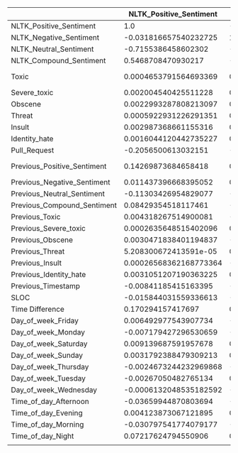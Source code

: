 |                             | NLTK_Positive_Sentiment | NLTK_Negative_Sentiment | NLTK_Neutral_Sentiment  | NLTK_Compound_Sentiment | Toxic                   | Severe_toxic           | Obscene                 | Threat                  | Insult                  | Identity_hate           | Pull_Request           | Previous_Positive_Sentiment | Previous_Negative_Sentiment | Previous_Neutral_Sentiment | Previous_Compound_Sentiment | Previous_Toxic          | Previous_Severe_toxic   | Previous_Obscene        | Previous_Threat         | Previous_Insult         | Previous_Identity_hate | Previous_Timestamp      | SLOC                    | Time Difference       | Day_of_week_Friday      | Day_of_week_Monday      | Day_of_week_Saturday    | Day_of_week_Sunday     | Day_of_week_Thursday    | Day_of_week_Tuesday    | Day_of_week_Wednesday   | Time_of_day_Afternoon   | Time_of_day_Evening     | Time_of_day_Morning    | Time_of_day_Night       |
| --------------------------- | ----------------------- | ----------------------- | ----------------------- | ----------------------- | ----------------------- | ---------------------- | ----------------------- | ----------------------- | ----------------------- | ----------------------- | ---------------------- | --------------------------- | --------------------------- | -------------------------- | --------------------------- | ----------------------- | ----------------------- | ----------------------- | ----------------------- | ----------------------- | ---------------------- | ----------------------- | ----------------------- | --------------------- | ----------------------- | ----------------------- | ----------------------- | ---------------------- | ----------------------- | ---------------------- | ----------------------- | ----------------------- | ----------------------- | ---------------------- | ----------------------- |
| NLTK_Positive_Sentiment     | 1.0                     | -0.031816657540232725   | -0.7155386458602302     | 0.5468708470930217      | 0.0004653791564693369   | 0.002004540425511228   | 0.0022993287808213097   | 0.0005922931226291351   | 0.002987368661155316    | 0.0016044120442735227   | -0.2056500613032151    | 0.14269873684658418         | 0.011437396668395052        | -0.11303426954829077       | 0.08429354518117461         | 0.004318267514900081    | 0.0002635648515402096   | 0.0030471838401194837   | 5.208300672413591e-05   | 0.00026568362168773364  | 0.0031051207190363225  | -0.00841185415163395    | -0.015844031559336613   | 0.170294157417697     | 0.006492977543907734    | -0.007179427296530659   | 0.009139687591957678    | 0.0031792388479309213  | -0.0024673244232969868  | -0.00267050482765134   | -0.0006132048535182592  | -0.03659944870803694    | 0.004123873067121895    | -0.030797541774079177  | 0.07217624794550906     |
| NLTK_Negative_Sentiment     | -0.031816657540232725   | 1.0                     | -0.6659310589909718     | -0.5589905225411171     | 0.05501937222820232     | 0.0012279858231740595  | 0.01798693624471501     | 0.021219149491710953    | 0.026893756827164914    | 0.001467058326718752    | -0.14042045684830007   | 0.009561320870751639        | 0.07482159736123656         | -0.0585443088408386        | -0.03691848017589766        | -0.0018243656693971752  | 0.0001229267075781485   | -0.00041526976961330636 | 0.0001435732025571596   | -0.002497997368357252   | 0.0026142503941164966  | -0.0002054849907873319  | -0.012540828787450277   | 0.04265809567972666   | -5.746515436937045e-06  | -0.0004226609391429469  | 0.005424404518475722    | 0.004507309726594058   | -0.0022355901708074823  | 0.0014376658530511754  | -0.003834362834122459   | -0.003931754799471733   | 0.0032485765497764613   | -0.005842614348967998  | 0.00799549875558896     |
| NLTK_Neutral_Sentiment      | -0.7155386458602302     | -0.6659310589909718     | 1.0                     | -0.01785168834083397    | -0.038418683460142905   | -0.0019951799176555637 | -0.01410012428949237    | -0.015073188343799827   | -0.0207809820788101     | -0.002221631077193724   | 0.24986019810785584    | -0.1116607245375888         | -0.05991645525868828        | 0.12497456161378954        | -0.036675479646174104       | -0.0018792325069176916  | -0.00019600315134787928 | -0.0019185040911511731  | -0.00012541382121240046 | 0.0015548711888846063   | -0.004090222508052794  | 0.006344055978754138    | 0.02044640003737842     | -0.1538435767717154   | -0.005392167591080381   | 0.005857785644031211    | -0.010199266871886785   | -0.005312941748672539  | 0.003444071816693667    | 0.0008079690100147441  | 0.0032845993588891047   | 0.02916666560393419     | -0.004921072731157547   | 0.02671149677781769    | -0.05840088276925631    |
| NLTK_Compound_Sentiment     | 0.5468708470930217      | -0.5589905225411171     | -0.01785168834083397    | 1.0                     | -0.0273229564524235     | 0.0033930847680073675  | -0.009770132430377632   | -0.012241507340808325   | -0.011986015843128387   | 0.0008616367849357716   | -0.05484686450682847   | 0.0822652780695552          | -0.03482929571793205        | -0.036589272254414495      | 0.08687365705261121         | 0.0031346416490000578   | 0.0009246224824620378   | 0.0005921531146510078   | 0.0009125675066790762   | 0.001111244212392551    | 0.0035682085905530763  | -0.008103635649142358   | -0.0015949207373214757  | 0.08836285608306974   | 0.00518730158683768     | -0.0027312374166738864  | 0.0028325274661564334   | -0.0008672273573262701 | -0.00037657040930025846 | -0.0021985224517320286 | -0.0008636623587293394  | -0.023028689413190036   | 0.004381587872794021    | -0.018407968521854914  | 0.04279832976991064     |
| Toxic                       | 0.0004653791564693369   | 0.05501937222820232     | -0.038418683460142905   | -0.0273229564524235     | 1.0                     | 0.5023298413816625     | 0.6817576798445019      | 0.16543256505513493     | 0.6519074950512332      | 0.2088199298915291      | -0.02232891618997202   | 0.0011409828347702757       | -0.0007966819612288234      | -0.000227088478728377      | -0.0008990775552400124      | 0.027648164646129868    | 0.010603243369966167    | 0.03251801221060229     | 0.0008967713631527054   | 0.00845537978237883     | 0.0032108387848147012  | -0.00019422885982952126 | -0.00047686956575611203 | 0.008236869057954186  | 0.0022727581439257196   | -0.000437723090406233   | -0.0006836368987031499  | -0.0018573259142202305 | -0.0006583440999835255  | 0.0029410947327619353  | -0.0027002346608283297  | -0.004434801196966435   | -0.00031929904258377943 | 0.005116102066039661   | -1.5275659773490543e-05 |
| Severe_toxic                | 0.002004540425511228    | 0.0012279858231740595   | -0.0019951799176555637  | 0.0033930847680073675   | 0.5023298413816625      | 1.0                    | 0.5650010843608372      | 0.0981509776223041      | 0.6522897813390205      | 0.45460965655145014     | 0.004845860606693493   | -0.0017922854495509392      | -0.0023243362639230086      | 0.003011149852009033       | -0.000191873041236325       | 0.029088500043165603    | 0.01693172440832225     | 0.05791323980334691     | 0.0007062930468827672   | 0.00459340386886723     | 0.0005575580947525376  | -0.0004914367970153327  | -2.858484708104474e-05  | 0.003883936681134508  | -0.000918150481648597   | 0.0038124518663982415   | 0.0003563764932918514   | -0.0006079015887951637 | -0.002065324630671592   | 0.0006184222220063744  | -0.001234053437444498   | -0.0019256102182991916  | -0.0005295791110505251  | 0.0011373950050025197  | 0.0015000250166076158   |
| Obscene                     | 0.0022993287808213097   | 0.01798693624471501     | -0.01410012428949237    | -0.009770132430377632   | 0.6817576798445019      | 0.5650010843608372     | 1.0                     | 0.024557118522627975    | 0.43610324623175334     | 0.12430202506115115     | -0.010522441797516779  | -1.7609084209275028e-05     | -0.0014461003198927133      | 0.0010571242847333229      | -0.0013391070011124684      | 0.03374895955821422     | 0.019563270711306285    | 0.06372399061135989     | 0.0009668653790354634   | 0.0076542141098019404   | 0.0006681965890654154  | 5.583280675848972e-05   | 0.0004394753860329604   | 0.006972288677533918  | 0.00048501791204377153  | 0.0023122245667909877   | -0.0008202698743130004  | 0.0002922573571148044  | -0.0016173484541009487  | 0.0008452571571801841  | -0.0016256574466765442  | -0.004544532992387984   | -0.002280780640601324   | 0.005581573558573127   | 0.001344020507387464    |
| Threat                      | 0.0005922931226291351   | 0.021219149491710953    | -0.015073188343799827   | -0.012241507340808325   | 0.16543256505513493     | 0.0981509776223041     | 0.024557118522627975    | 1.0                     | 0.039254718638981674    | 0.019594044253100556    | -0.003204590154324127  | -0.00043407492028909016     | -0.0011375615350333757      | 0.0011197659471002428      | 0.0005977142524820223       | 0.0008318584149117228   | 0.0002248151044420458   | 0.0010464968818436017   | 0.000380770207233174    | 0.00012990252745033476  | 0.00018150369409171557 | 0.000148008837468142    | -0.00030630354052765585 | 0.003088824393913971  | -0.0016788013382509203  | -0.0022006518656411955  | 0.000674207186549436    | -0.0009464294171725558 | 0.004806899311679146    | 0.0011826725086650602  | -0.002052761476791846   | -0.003124288253337704   | -0.002006498455961759   | -0.001537473684250744  | 0.007071378567193819    |
| Insult                      | 0.002987368661155316    | 0.026893756827164914    | -0.0207809820788101     | -0.011986015843128387   | 0.6519074950512332      | 0.6522897813390205     | 0.43610324623175334     | 0.039254718638981674    | 1.0                     | 0.34127488604766726     | -0.009557082618595355  | -0.0022076458405554922      | -0.0010822491914468772      | 0.002408165800525324       | -0.001076448654491188       | 0.013552030156314069    | 0.006464550393358302    | 0.02206608460709576     | 0.00035234959717067045  | 0.0028153139104776085   | 0.0007641371798763533  | 0.0001644628412829481   | -0.00027706866477067557 | 0.004617201389471293  | -0.00035440813084696435 | 0.00021453619255142934  | 0.00041937471290228736  | -0.0015726404650751307 | -0.0006429030587923019  | 0.0022019102857922953  | -0.0008310399929840884  | -0.0035705197452631796  | 0.004159372122878439    | 0.00011257479951757612 | 0.0003869497886226602   |
| Identity_hate               | 0.0016044120442735227   | 0.001467058326718752    | -0.002221631077193724   | 0.0008616367849357716   | 0.2088199298915291      | 0.45460965655145014    | 0.12430202506115115     | 0.019594044253100556    | 0.34127488604766726     | 1.0                     | -0.003373635302991194  | -0.0004251574234368361      | -0.0005738739097074865      | 0.000719381487773474       | -0.00042542021343872424     | 0.006312531439877754    | 0.0005721603440394874   | 0.0011007347551255963   | 0.00031921787946149956  | 0.0008668466968836293   | 0.0033323111689818248  | 0.00025412065025090123  | -0.00029382118509029784 | 0.004872070880453122  | -0.0005054152579668725  | 0.0030349498359226474   | 0.003392577453579307    | -0.0009587392290845244 | 0.00015967370948256017  | -0.001845324387617433  | -0.0020718334731273263  | -0.0020882259365132883  | -0.0016523679302341315  | 0.0006418677755395576  | 0.0032115231267270204   |
| Pull_Request                | -0.2056500613032151     | -0.14042045684830007    | 0.24986019810785584     | -0.05484686450682847    | -0.02232891618997202    | 0.004845860606693493   | -0.010522441797516779   | -0.003204590154324127   | -0.009557082618595355   | -0.003373635302991194   | 1.0                    | -0.10671275378708922        | -0.024554325425526567       | 0.09648230184616835        | -0.05898915628007964        | -0.010068240739620215   | 0.00416082006981049     | -0.003689583625057715   | -0.0028976030966301747  | -0.002315027079711365   | -0.0003570965260295766 | 0.028713281439782884    | 0.053941783117909405    | -0.15173219576754401  | -0.0014415318728365806  | -0.0018014771307946777  | 0.022733904720026923    | 0.008753814397058171   | 0.0008378433515800926   | -0.0009401952644450252 | -0.01293790164014166    | -0.028095867939823126   | -0.009817093419315368   | 0.04744879205098749    | -0.009339380169713082   |
| Previous_Positive_Sentiment | 0.14269873684658418     | 0.009561320870751639    | -0.1116607245375888     | 0.0822652780695552      | 0.0011409828347702757   | -0.0017922854495509392 | -1.7609084209275028e-05 | -0.00043407492028909016 | -0.0022076458405554922  | -0.0004251574234368361  | -0.10671275378708922   | 1.0                         | -0.031816134521094816       | -0.715303913424614         | 0.5468738045184292          | 0.0004656070283499494   | 0.002008126899396237    | 0.00229949422424322     | 0.0005926782233325991   | 0.00298755634703064     | 0.001604590908973875   | 0.014379300577197432    | -0.005847418708402066   | 0.17004818007159345   | 0.005269003424063879    | -0.0055797827662146015  | 0.008585195022914665    | 0.0008959685992021128  | -0.0018812344504420698  | -0.0023214719524043276 | -0.00048320429143524957 | -0.03887837145484767    | 0.0022931849969296723   | -0.028699821632098315  | 0.07420766212649431     |
| Previous_Negative_Sentiment | 0.011437396668395052    | 0.07482159736123656     | -0.05991645525868828    | -0.03482929571793205    | -0.0007966819612288234  | -0.0023243362639230086 | -0.0014461003198927133  | -0.0011375615350333757  | -0.0010822491914468772  | -0.0005738739097074865  | -0.024554325425526567  | -0.031816134521094816       | 1.0                         | -0.6657202578116838        | -0.5589975279856216         | 0.05501951931813112     | 0.0012307689963174959   | 0.017987051766636383    | 0.021219439100406034    | 0.026893889771506987    | 0.001467194389820987   | 0.006672811112137918    | -0.0025263075891691733  | 0.04252758987536653   | 0.0014539376564104932   | -0.0016485524931808017  | 0.007418672780621982    | 0.005558922476022583   | -0.0033932602634780358  | 0.0006497472424936312  | -0.00370269389727755    | -0.009700648629168933   | 0.0014350768521036563   | -0.00300364995472779   | 0.01329889622088548     |
| Previous_Neutral_Sentiment  | -0.11303426954829077    | -0.0585443088408386     | 0.12497456161378954     | -0.036589272254414495   | -0.000227088478728377   | 0.003011149852009033   | 0.0010571242847333229   | 0.0011197659471002428   | 0.002408165800525324    | 0.000719381487773474    | 0.09648230184616835    | -0.715303913424614          | -0.6657202578116838         | 1.0                        | -0.017835065310711464       | -0.03840315525267626    | -0.0019520529097329813  | -0.014092979047502103   | -0.015064197878027654   | -0.0207721483280457     | -0.002218522144515616  | -0.015235428473322626   | 0.0020630237975016647   | -0.15375069454577456  | -0.005449417764512752   | 0.0055018795559582355   | -0.011144739678470484   | -0.004213225634764546  | 0.0036756376275520726   | 0.0011374213470854244  | 0.003083572153095765    | 0.034747339617631115    | -0.0022776428747093417  | 0.023249197515007862   | -0.06354798293406304    |
| Previous_Compound_Sentiment | 0.08429354518117461     | -0.03691848017589766    | -0.036675479646174104   | 0.08687365705261121     | -0.0008990775552400124  | -0.000191873041236325  | -0.0013391070011124684  | 0.0005977142524820223   | -0.001076448654491188   | -0.00042542021343872424 | -0.05898915628007964   | 0.5468738045184292          | -0.5589975279856216         | -0.017835065310711464      | 1.0                         | -0.02732279270223279    | 0.003393462010338448    | -0.009769987577772327   | -0.012241496162794007   | -0.0119859451115164     | 0.0008617311667119962  | 0.008544532810180838    | -0.00029649657731728603 | 0.08824351010689335   | 0.002909780071950791    | -0.0006575419843815869  | 0.0006241469088808851   | -0.0026683428405870845 | 0.0006465101156486248   | -0.0024426200633718962 | 0.0005902944980151865   | -0.020911291652359266   | 0.002135562144425316    | -0.018326370612263262  | 0.04221532119047446     |
| Previous_Toxic              | 0.004318267514900081    | -0.0018243656693971752  | -0.0018792325069176916  | 0.0031346416490000578   | 0.027648164646129868    | 0.029088500043165603   | 0.03374895955821422     | 0.0008318584149117228   | 0.013552030156314069    | 0.006312531439877754    | -0.010068240739620215  | 0.0004656070283499494       | 0.05501951931813112         | -0.03840315525267626       | -0.02732279270223279        | 1.0                     | 0.5023294128136633      | 0.6817576848377781      | 0.16543260424811737     | 0.6519075032645443      | 0.20881994718339328    | -0.00039130069304200494 | 0.004600198611995449    | 0.008239827301578816  | 0.001719363005010161    | -0.0012789364359756588  | -0.00012394193079993303 | -0.0014034475648311776 | 0.001057809408658598    | 0.002913838607641301   | -0.0035399228568348475  | -0.0035979170461857054  | 0.0015509789959330127   | 0.004509546859886221   | -0.001993347377477043   |
| Previous_Severe_toxic       | 0.0002635648515402096   | 0.0001229267075781485   | -0.00019600315134787928 | 0.0009246224824620378   | 0.010603243369966167    | 0.01693172440832225    | 0.019563270711306285    | 0.0002248151044420458   | 0.006464550393358302    | 0.0005721603440394874   | 0.00416082006981049    | 0.002008126899396237        | 0.0012307689963174959       | -0.0019520529097329813     | 0.003393462010338448        | 0.5023294128136633      | 1.0                     | 0.565000387401486       | 0.09815121425357101     | 0.652288928120863       | 0.45460907621306595    | 0.00025499642789446054  | -0.00017633220650780344 | 0.0038643974210253104 | -0.0009829021067508288  | 0.0036680827800256227   | 0.00033639306905064757  | -0.0006824073208546086 | -0.0017124775555888993  | 0.0011067914013717657  | -0.0018097004982608462  | -0.0009799228537274772  | 0.0004722052711468732   | 6.625905693451083e-05  | 0.0006585843553842701   |
| Previous_Obscene            | 0.0030471838401194837   | -0.00041526976961330636 | -0.0019185040911511731  | 0.0005921531146510078   | 0.03251801221060229     | 0.05791323980334691    | 0.06372399061135989     | 0.0010464968818436017   | 0.02206608460709576     | 0.0011007347551255963   | -0.003689583625057715  | 0.00229949422424322         | 0.017987051766636383        | -0.014092979047502103      | -0.009769987577772327       | 0.6817576848377781      | 0.565000387401486       | 1.0                     | 0.02455714668131438     | 0.4361032540082384      | 0.1243020370612836     | -0.0006776340246161858  | 0.0005989995651657335   | 0.006980956758885807  | 0.0002022715653584109   | 0.0017294443183217942   | -0.0010181309170952143  | 0.0001824540004600813  | -0.000863652121320441   | 0.002016178358816536   | -0.002523573866439032   | -0.0039750688149633034  | -5.756203583666455e-05  | 0.005264405831812792   | -0.0009427281230482993  |
| Previous_Threat             | 5.208300672413591e-05   | 0.0001435732025571596   | -0.00012541382121240046 | 0.0009125675066790762   | 0.0008967713631527054   | 0.0007062930468827672  | 0.0009668653790354634   | 0.000380770207233174    | 0.00035234959717067045  | 0.00031921787946149956  | -0.0028976030966301747 | 0.0005926782233325991       | 0.021219439100406034        | -0.015064197878027654      | -0.012241496162794007       | 0.16543260424811737     | 0.09815121425357101     | 0.02455714668131438     | 1.0                     | 0.03925474666779047     | 0.019594066715362627   | 1.6731916967660175e-05  | -0.00012104016985731457 | 0.003086272543540141  | -0.00155596615258606    | -0.0022225487290069537  | 0.0007172331206072299   | -0.0011049687106163362 | 0.00473684550124238     | 0.001197342503449808   | -0.002038995496990781   | -0.0019254664082593352  | -0.0009608409352807895  | 9.27268696277931e-05   | 0.0029998785692817898   |
| Previous_Insult             | 0.00026568362168773364  | -0.002497997368357252   | 0.0015548711888846063   | 0.001111244212392551    | 0.00845537978237883     | 0.00459340386886723    | 0.0076542141098019404   | 0.00012990252745033476  | 0.0028153139104776085   | 0.0008668466968836293   | -0.002315027079711365  | 0.00298755634703064         | 0.026893889771506987        | -0.0207721483280457        | -0.0119859451115164         | 0.6519075032645443      | 0.652288928120863       | 0.4361032540082384      | 0.03925474666779047     | 1.0                     | 0.34127489537841244    | -0.0002465257497986679  | 0.0025615821042859737   | 0.0046195674655122735 | -0.0005138815194317035  | -0.00025674253521381615 | 0.0003619110009131205   | -0.0012605375796664142 | 0.0011621428727595835   | 0.0019879507877099724  | -0.0019135268276583095  | -0.0028848800538926645  | 0.003912414149611549    | 0.0006233770289846848  | -0.0007446113815610485  |
| Previous_Identity_hate      | 0.0031051207190363225   | 0.0026142503941164966   | -0.004090222508052794   | 0.0035682085905530763   | 0.0032108387848147012   | 0.0005575580947525376  | 0.0006681965890654154   | 0.00018150369409171557  | 0.0007641371798763533   | 0.0033323111689818248   | -0.0003570965260295766 | 0.001604590908973875        | 0.001467194389820987        | -0.002218522144515616      | 0.0008617311667119962       | 0.20881994718339328     | 0.45460907621306595     | 0.1243020370612836      | 0.019594066715362627    | 0.34127489537841244     | 1.0                    | -5.994483959455791e-05  | -3.423423078222804e-05  | 0.004871952521244756  | -0.0001931151955663433  | 0.002741438326167914    | 0.0034342710972290647   | -0.0009732733669000828 | 0.00016420137144089692  | -0.0018764104024487475 | -0.0020773298073736048  | -0.001966437677980207   | -0.001702212529225435   | 0.0007140227624389508  | 0.003035710721557044    |
| Previous_Timestamp          | -0.00841185415163395    | -0.0002054849907873319  | 0.006344055978754138    | -0.008103635649142358   | -0.00019422885982952126 | -0.0004914367970153327 | 5.583280675848972e-05   | 0.000148008837468142    | 0.0001644628412829481   | 0.00025412065025090123  | 0.028713281439782884   | 0.014379300577197432        | 0.006672811112137918        | -0.015235428473322626      | 0.008544532810180838        | -0.00039130069304200494 | 0.00025499642789446054  | -0.0006776340246161858  | 1.6731916967660175e-05  | -0.0002465257497986679  | -5.994483959455791e-05 | 1.0                     | -0.0007838080283584111  | -0.006289813029842582 | -0.002672296136573695   | 0.0008167340306089834   | -0.005882197648006028   | -0.003937360994500227  | 0.002552958887972042    | 0.002776865599199717   | 0.0015450834936672332   | -0.00010163102141372666 | -0.0005345236767606402  | 0.005247692577507928   | -0.005034264910559163   |
| SLOC                        | -0.015844031559336613   | -0.012540828787450277   | 0.02044640003737842     | -0.0015949207373214757  | -0.00047686956575611203 | -2.858484708104474e-05 | 0.0004394753860329604   | -0.00030630354052765585 | -0.00027706866477067557 | -0.00029382118509029784 | 0.053941783117909405   | -0.005847418708402066       | -0.0025263075891691733      | 0.0020630237975016647      | -0.00029649657731728603     | 0.004600198611995449    | -0.00017633220650780344 | 0.0005989995651657335   | -0.00012104016985731457 | 0.0025615821042859737   | -3.423423078222804e-05 | -0.0007838080283584111  | 1.0                     | -0.007682141538499553 | -0.0013081928566962887  | 0.0025053472478509036   | 0.0024930758224448748   | 0.0022868619428326573  | -0.0027395386650113022  | -0.0037765986757430964 | 0.0028005764879629118   | 0.002693090127417653    | -0.002700243784583037   | 0.004484017220447271   | -0.005574271753542751   |
| Time Difference             | 0.170294157417697       | 0.04265809567972666     | -0.1538435767717154     | 0.08836285608306974     | 0.008236869057954186    | 0.003883936681134508   | 0.006972288677533918    | 0.003088824393913971    | 0.004617201389471293    | 0.004872070880453122    | -0.15173219576754401   | 0.17004818007159345         | 0.04252758987536653         | -0.15375069454577456       | 0.08824351010689335         | 0.008239827301578816    | 0.0038643974210253104   | 0.006980956758885807    | 0.003086272543540141    | 0.0046195674655122735   | 0.004871952521244756   | -0.006289813029842582   | -0.007682141538499553   | 1.0                   | -0.006606441724364024   | -0.011276945997620106   | 0.059942706812482906    | 0.05673936369735089    | -0.007980664156514862   | -0.017717475020071368  | -0.016865968957624586   | -0.09685555490352525    | 0.02973779528724343     | -0.0996888550432444    | 0.19389768346115774     |
| Day_of_week_Friday          | 0.006492977543907734    | -5.746515436937045e-06  | -0.005392167591080381   | 0.00518730158683768     | 0.0022727581439257196   | -0.000918150481648597  | 0.00048501791204377153  | -0.0016788013382509203  | -0.00035440813084696435 | -0.0005054152579668725  | -0.0014415318728365806 | 0.005269003424063879        | 0.0014539376564104932       | -0.005449417764512752      | 0.002909780071950791        | 0.001719363005010161    | -0.0009829021067508288  | 0.0002022715653584109   | -0.00155596615258606    | -0.0005138815194317035  | -0.0001931151955663433 | -0.002672296136573695   | -0.0013081928566962887  | -0.006606441724364024 | 1.0                     | -0.21061967805460824    | -0.09910873051911252    | -0.0928898168711204    | -0.21933778262760634    | -0.21735547143399747   | -0.22641607797602215    | 0.014504748607497916    | -0.013843030184340096   | 0.019420246445428113   | -0.025570139323283135   |
| Day_of_week_Monday          | -0.007179427296530659   | -0.0004226609391429469  | 0.005857785644031211    | -0.0027312374166738864  | -0.000437723090406233   | 0.0038124518663982415  | 0.0023122245667909877   | -0.0022006518656411955  | 0.00021453619255142934  | 0.0030349498359226474   | -0.0018014771307946777 | -0.0055797827662146015      | -0.0016485524931808017      | 0.0055018795559582355      | -0.0006575419843815869      | -0.0012789364359756588  | 0.0036680827800256227   | 0.0017294443183217942   | -0.0022225487290069537  | -0.00025674253521381615 | 0.002741438326167914   | 0.0008167340306089834   | 0.0025053472478509036   | -0.011276945997620106 | -0.21061967805460824    | 1.0                     | -0.09970210818026697    | -0.09344596103713916   | -0.2206509882329677     | -0.2186568086683814    | -0.22777166231347457    | 0.027469736372231896    | 0.006541612327232183    | -0.004551602212928351  | -0.0330172841524955     |
| Day_of_week_Saturday        | 0.009139687591957678    | 0.005424404518475722    | -0.010199266871886785   | 0.0028325274661564334   | -0.0006836368987031499  | 0.0003563764932918514  | -0.0008202698743130004  | 0.000674207186549436    | 0.00041937471290228736  | 0.003392577453579307    | 0.022733904720026923   | 0.008585195022914665        | 0.007418672780621982        | -0.011144739678470484      | 0.0006241469088808851       | -0.00012394193079993303 | 0.00033639306905064757  | -0.0010181309170952143  | 0.0007172331206072299   | 0.0003619110009131205   | 0.0034342710972290647  | -0.005882197648006028   | 0.0024930758224448748   | 0.059942706812482906  | -0.09910873051911252    | -0.09970210818026697    | 1.0                     | -0.043971725035721165  | -0.10382904168093814    | -0.10289066494948146   | -0.1071797303491466     | -0.059387709235835306   | -0.013370309208210866   | -0.020080576716878122  | 0.10276955212325715     |
| Day_of_week_Sunday          | 0.0031792388479309213   | 0.004507309726594058    | -0.005312941748672539   | -0.0008672273573262701  | -0.0018573259142202305  | -0.0006079015887951637 | 0.0002922573571148044   | -0.0009464294171725558  | -0.0015726404650751307  | -0.0009587392290845244  | 0.008753814397058171   | 0.0008959685992021128       | 0.005558922476022583        | -0.004213225634764546      | -0.0026683428405870845      | -0.0014034475648311776  | -0.0006824073208546086  | 0.0001824540004600813   | -0.0011049687106163362  | -0.0012605375796664142  | -0.0009732733669000828 | -0.003937360994500227   | 0.0022868619428326573   | 0.05673936369735089   | -0.0928898168711204     | -0.09344596103713916    | -0.043971725035721165   | 1.0                    | -0.09731393608947374    | -0.09643444099066624   | -0.10045437442575227    | -0.043241598958621376   | 0.010257449699798067    | -0.04016947923750507   | 0.084580067589224       |
| Day_of_week_Thursday        | -0.0024673244232969868  | -0.0022355901708074823  | 0.003444071816693667    | -0.00037657040930025846 | -0.0006583440999835255  | -0.002065324630671592  | -0.0016173484541009487  | 0.004806899311679146    | -0.0006429030587923019  | 0.00015967370948256017  | 0.0008378433515800926  | -0.0018812344504420698      | -0.0033932602634780358      | 0.0036756376275520726      | 0.0006465101156486248       | 0.001057809408658598    | -0.0017124775555888993  | -0.000863652121320441   | 0.00473684550124238     | 0.0011621428727595835   | 0.00016420137144089692 | 0.002552958887972042    | -0.0027395386650113022  | -0.007980664156514862 | -0.21933778262760634    | -0.2206509882329677     | -0.10382904168093814    | -0.09731393608947374   | 1.0                     | -0.22770759129789      | -0.23719973280125856    | -0.0020938307178112584  | 0.0032056273973794457   | 0.007269051090337102   | -0.00816933916418575    |
| Day_of_week_Tuesday         | -0.00267050482765134    | 0.0014376658530511754   | 0.0008079690100147441   | -0.0021985224517320286  | 0.0029410947327619353   | 0.0006184222220063744  | 0.0008452571571801841   | 0.0011826725086650602   | 0.0022019102857922953   | -0.001845324387617433   | -0.0009401952644450252 | -0.0023214719524043276      | 0.0006497472424936312       | 0.0011374213470854244      | -0.0024426200633718962      | 0.002913838607641301    | 0.0011067914013717657   | 0.002016178358816536    | 0.001197342503449808    | 0.0019879507877099724   | -0.0018764104024487475 | 0.002776865599199717    | -0.0037765986757430964  | -0.017717475020071368 | -0.21735547143399747    | -0.2186568086683814     | -0.10289066494948146    | -0.09643444099066624   | -0.22770759129789       | 1.0                    | -0.235055990488287      | 0.0018838386818839264   | 0.004573072186843728    | 0.004795868724918497   | -0.011376518115479394   |
| Day_of_week_Wednesday       | -0.0006132048535182592  | -0.003834362834122459   | 0.0032845993588891047   | -0.0008636623587293394  | -0.0027002346608283297  | -0.001234053437444498  | -0.0016256574466765442  | -0.002052761476791846   | -0.0008310399929840884  | -0.0020718334731273263  | -0.01293790164014166   | -0.00048320429143524957     | -0.00370269389727755        | 0.003083572153095765       | 0.0005902944980151865       | -0.0035399228568348475  | -0.0018097004982608462  | -0.002523573866439032   | -0.002038995496990781   | -0.0019135268276583095  | -0.0020773298073736048 | 0.0015450834936672332   | 0.0028005764879629118   | -0.016865968957624586 | -0.22641607797602215    | -0.22777166231347457    | -0.1071797303491466     | -0.10045437442575227   | -0.23719973280125856    | -0.235055990488287     | 1.0                     | 0.012282544158661873    | 0.0012509200516689601   | 0.004215162333148786   | -0.019985822815063316   |
| Time_of_day_Afternoon       | -0.03659944870803694    | -0.003931754799471733   | 0.02916666560393419     | -0.023028689413190036   | -0.004434801196966435   | -0.0019256102182991916 | -0.004544532992387984   | -0.003124288253337704   | -0.0035705197452631796  | -0.0020882259365132883  | -0.028095867939823126  | -0.03887837145484767        | -0.009700648629168933       | 0.034747339617631115       | -0.020911291652359266       | -0.0035979170461857054  | -0.0009799228537274772  | -0.0039750688149633034  | -0.0019254664082593352  | -0.0028848800538926645  | -0.001966437677980207  | -0.00010163102141372666 | 0.002693090127417653    | -0.09685555490352525  | 0.014504748607497916    | 0.027469736372231896    | -0.059387709235835306   | -0.043241598958621376  | -0.0020938307178112584  | 0.0018838386818839264  | 0.012282544158661873    | 1.0                     | -0.32516532933514536    | -0.45335034875674723   | -0.3968534520980407     |
| Time_of_day_Evening         | 0.004123873067121895    | 0.0032485765497764613   | -0.004921072731157547   | 0.004381587872794021    | -0.00031929904258377943 | -0.0005295791110505251 | -0.002280780640601324   | -0.002006498455961759   | 0.004159372122878439    | -0.0016523679302341315  | -0.009817093419315368  | 0.0022931849969296723       | 0.0014350768521036563       | -0.0022776428747093417     | 0.002135562144425316        | 0.0015509789959330127   | 0.0004722052711468732   | -5.756203583666455e-05  | -0.0009608409352807895  | 0.003912414149611549    | -0.001702212529225435  | -0.0005345236767606402  | -0.002700243784583037   | 0.02973779528724343   | -0.013843030184340096   | 0.006541612327232183    | -0.013370309208210866   | 0.010257449699798067   | 0.0032056273973794457   | 0.004573072186843728   | 0.0012509200516689601   | -0.32516532933514536    | 1.0                     | -0.2576148373803562    | -0.2255106625735136     |
| Time_of_day_Morning         | -0.030797541774079177   | -0.005842614348967998   | 0.02671149677781769     | -0.018407968521854914   | 0.005116102066039661    | 0.0011373950050025197  | 0.005581573558573127    | -0.001537473684250744   | 0.00011257479951757612  | 0.0006418677755395576   | 0.04744879205098749    | -0.028699821632098315       | -0.00300364995472779        | 0.023249197515007862       | -0.018326370612263262       | 0.004509546859886221    | 6.625905693451083e-05   | 0.005264405831812792    | 9.27268696277931e-05    | 0.0006233770289846848   | 0.0007140227624389508  | 0.005247692577507928    | 0.004484017220447271    | -0.0996888550432444   | 0.019420246445428113    | -0.004551602212928351   | -0.020080576716878122   | -0.04016947923750507   | 0.007269051090337102    | 0.004795868724918497   | 0.004215162333148786    | -0.45335034875674723    | -0.2576148373803562     | 1.0                    | -0.3144103270022915     |
| Time_of_day_Night           | 0.07217624794550906     | 0.00799549875558896     | -0.05840088276925631    | 0.04279832976991064     | -1.5275659773490543e-05 | 0.0015000250166076158  | 0.001344020507387464    | 0.007071378567193819    | 0.0003869497886226602   | 0.0032115231267270204   | -0.009339380169713082  | 0.07420766212649431         | 0.01329889622088548         | -0.06354798293406304       | 0.04221532119047446         | -0.001993347377477043   | 0.0006585843553842701   | -0.0009427281230482993  | 0.0029998785692817898   | -0.0007446113815610485  | 0.003035710721557044   | -0.005034264910559163   | -0.005574271753542751   | 0.19389768346115774   | -0.025570139323283135   | -0.0330172841524955     | 0.10276955212325715     | 0.084580067589224      | -0.00816933916418575    | -0.011376518115479394  | -0.019985822815063316   | -0.3968534520980407     | -0.2255106625735136     | -0.3144103270022915    | 1.0                     |
|                             |                         |                         |                         |                         |                         |                        |                         |                         |                         |                         |                        |                             |                             |                            |                             |                         |                         |                         |                         |                         |                        |                         |                         |                       |                         |                         |                         |                        |                         |                        |                         |                         |                         |                        |                         |